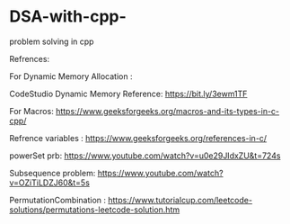 # DSA-with-cpp-
problem solving in cpp 

Refrences:

For Dynamic Memory Allocation :
 
CodeStudio Dynamic Memory Reference: https://bit.ly/3ewm1TF

For Macros: https://www.geeksforgeeks.org/macros-and-its-types-in-c-cpp/

Refrence variables : https://www.geeksforgeeks.org/references-in-c/

powerSet prb: https://www.youtube.com/watch?v=u0e29JIdxZU&t=724s

Subsequence problem: https://www.youtube.com/watch?v=OZiTiLDZJ60&t=5s

PermutationCombination : https://www.tutorialcup.com/leetcode-solutions/permutations-leetcode-solution.htm
